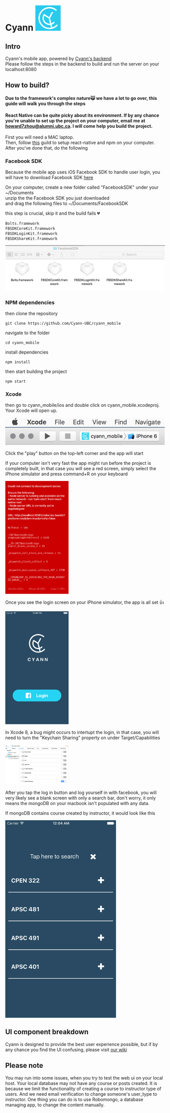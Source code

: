 # Cyann ![icon](/screenshot/Icon-Small-40@2x.png?raw=true "Optional Title") 

## Intro
Cyann's mobile app, powered by [Cyann's backend](https://github.com/Cyann-UBC/Cyann)  
Please follow the steps in the backend to build and run the server on your localhost:8080

## How to build?
#### Due to the framework's complex nature:scream_cat: we have a lot to go over, this guide will walk you through the steps
#### React Native can be quite picky about its environment. If by any chance you're unable to set up the project on your computer, email me at howard7zhou@alumni.ubc.ca. I will come help you build the project.

First you will need a MAC laptop.  
Then, follow [this](https://facebook.github.io/react-native/docs/getting-started.html) guild to setup react-native and npm on your computer.  
After you've done that, do the following

### Facebook SDK
Because the mobile app uses iOS Facebook SDK to handle user login, you will have to download Facebook SDK [here](https://origincache.facebook.com/developers/resources/?id=facebook-ios-sdk-current.zip)

On your computer, create a new folder called "FacebookSDK" under your ~/Documents  
unzip the the Facebook SDK you just downloaded  
and drag the following files to ~/Documents/FacebookSDK

this step is crucial, skip it and the build fails :broken_heart:
```
Bolts.framework
FBSDKCoreKit.framework
FBSDKLoginKit.framework
FBSDKShareKit.framework
```

![xcode](/screenshot/facebook.png?raw=true "Optional Title")

### NPM dependencies

then clone the repository
```
git clone https://github.com/Cyann-UBC/cyann_mobile
```

navigate to the folder
```
cd cyann_mobile
```

install dependencies
```
npm install
```

then start building the project
```
npm start
```

### Xcode
then
go to cyann_mobile/ios and double click on cyann_mobile.xcodeproj. Your Xcode will open up.

![xcode](/screenshot/xcode.png?raw=true "Optional Title")

Click the "play" button on the top-left corner and the app will start

If your computer isn't very fast the app might run before the project is completely built, in that case you will see a red screen, simply select the iPhone simulator and press command+R on your keyboard

<img src="/screenshot/Simulator Screen Shot Dec 2, 2016, 10.52.58 PM.png" width="200">

Once you see the login screen on your iPhone simulator, the app is all set :+1:

<img src="/screenshot/login.png" width="200">

In Xcode 8, a bug might occurs to intertupt the login, in that case, you will need to turn the "Keychain Sharing" property on under Target/Capabilities

<img src="/screenshot/Xcode8_bug.png" width="200">

After you tap the log in button and log yourself in with facebook, you will very likely see a blank screen with only a search bar, don't worry, it only means the mongoDB on your macbook isn't populated with any data.

If mongoDB contains course created by instructor, it would look like this

<img src="/screenshot/courseSearch.png" width="350">


## UI component breakdown 
Cyann is designed to provide the best user experience possible, but if by any chance you find the UI confusing, please visit [our wiki](https://github.com/Cyann-UBC/cyann_mobile/wiki)

## Please note
You may run into some issues, when you try to test the web ui on your local host. Your local database may not have any course
or posts created. It is because we limit the functionality of creating a course to instructor type of users. And we need email verification to change someone's user_type to instructor. One thing you can do is to use Robomongo, a database managing app, to change the content manually.

